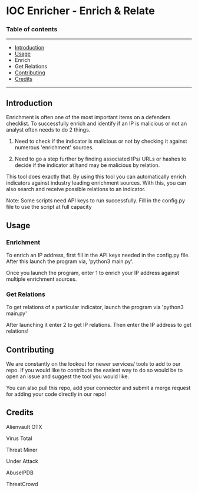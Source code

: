 # IOC Enricher - Enrich & Relate

### Table of contents

  

------------

- [Introduction](#Introduction)
- [Usage](#Usage)
- Enrich
- Get Relations
- [Contributing](#Contributing)
- [Credits](#Credits)

------------

## Introduction

Enrichment is often one of the most important items on a defenders checklist. To successfully enrich and identify if an IP is malicious or not an analyst often needs to do 2 things.

  

1. Need to check if the indicator is malicious or not by checking it against numerous 'enrichment' sources.

2. Need to go a step further by finding associated IPs/ URLs or hashes to decide if the indicator at hand may be malicious by relation.

  

This tool does exactly that. By using this tool you can automatically enrich indicators against industry leading enrichment sources. With this, you can also search and receive possible relations to an indicator.

Note: Some scripts need API keys to run successfully. Fill in the config.py file to use the script at full capacity

## Usage

### Enrichment

To enrich an IP address, first fill in the API keys needed in the config.py file. After this launch the program via, 'python3 main.py'.

  

Once you launch the program, enter 1 to enrich your IP address against multiple enrichment sources.

  

### Get Relations

To get relations of a particular indicator, launch the program via 'python3 main.py'

  

After launching it enter 2 to get IP relations. Then enter the IP address to get relations!

  

## Contributing

  

We are constantly on the lookout for newer services/ tools to add to our repo. If you would like to contribute the easiest way to do so would be to open an issue and suggest the tool you would like.

  

You can also pull this repo, add your connector and submit a merge request for adding your code directly in our repo!

  

## Credits

Alienvault OTX

Virus Total

Threat Miner

Under Attack

AbuseIPDB

ThreatCrowd
